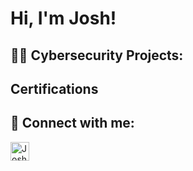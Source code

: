 <h1>Hi, I'm Josh!

<h2>👨‍💻 Cybersecurity Projects:</h2>

<h2>Certifications

<h2> 🤳 Connect with me:</h2>

[<img align="left" alt="JoshLunsford | LinkedIn" width="30px" src="https://cdn.jsdelivr.net/npm/simple-icons@v3/icons/linkedin.svg" />][linkedin]


[linkedin]: https://www.linkedin.com/in/joshua-lunsford


<!--
**JoshLunsford/JoshLunsford** is a ✨ _special_ ✨ repository because its `README.md` (this file) appears on your GitHub profile.

Here are some ideas to get you started:

- 🔭 I’m currently working on ...
- 🌱 I’m currently learning ...
- 👯 I’m looking to collaborate on ...
- 🤔 I’m looking for help with ...
- 💬 Ask me about ...
- 📫 How to reach me: ...
- 😄 Pronouns: ...
- ⚡ Fun fact: ...
-->
